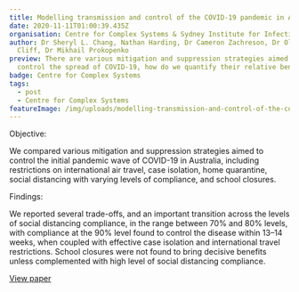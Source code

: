 ```yaml
---
title: Modelling transmission and control of the COVID-19 pandemic in Australia
date: 2020-11-11T01:00:39.435Z
organisation: Centre for Complex Systems & Sydney Institute for Infectious Diseases
author: Dr Sheryl L. Chang, Nathan Harding, Dr Cameron Zachreson, Dr Oliver M.
  Cliff, Dr Mikhail Prokopenko
preview: There are various mitigation and suppression strategies aimed to
  control the spread of COVID-19, how do we quantify their relative benefits?
badge: Centre for Complex Systems
tags:
  - post
  - Centre for Complex Systems
featureImage: /img/uploads/modelling-transmission-and-control-of-the-covid-19-pandemic-in-australia.jpg
---
```

Objective: 

We compared various mitigation and suppression strategies aimed to control the initial pandemic wave of COVID-19 in Australia, including restrictions on international air travel, case isolation, home quarantine, social distancing with varying levels of compliance, and school closures.

Findings: 

We reported several trade-offs, and an important transition across the levels of social distancing compliance, in the range between 70% and 80% levels, with compliance at the 90% level found to control the disease within 13–14 weeks, when coupled with effective case isolation and international travel restrictions. School closures were not found to bring decisive benefits unless complemented with high level of social distancing compliance.

<a href="https://www.nature.com/articles/s41467-020-19393-6" target="_blank">
View paper
</a>